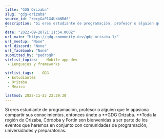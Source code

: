 ```yaml
---
title: "GDG Orizaba"
slug: "gdg-orizaba"
source_id: "recyGaP1G4UkbNRdS"
description: "Si eres estudiante de programación, profesor o alguien que le apasiona compartir sus conocimientos, entonces únete a **GDG Orizaba. **Toda la región de Orizaba, Córdoba y Fortín son bienvenidas a ser parte de los eventos que haremos en conjunto con comunidades de programación, universidades y preparatorias.
"
date: "2022-09-28T21:11:54.000Z"
url_main: "https://gdg.community.dev/gdg-orizaba-1/"
url_meetup: "None"
url_discord: "None"
url_facebook: "None"
submitted_by: "pedrogk"
strlist_topics:  - Mobile app dev
 - Lenguajes y frameworks

strlist_tags:  - GDG
 - Estudiantes
 - Orizaba
 - México

lastmod: 2022-11-25 23:29:30
---
```


Si eres estudiante de programación, profesor o alguien que le apasiona compartir sus conocimientos, entonces únete a **GDG Orizaba. **Toda la región de Orizaba, Córdoba y Fortín son bienvenidas a ser parte de los eventos que haremos en conjunto con comunidades de programación, universidades y preparatorias.
